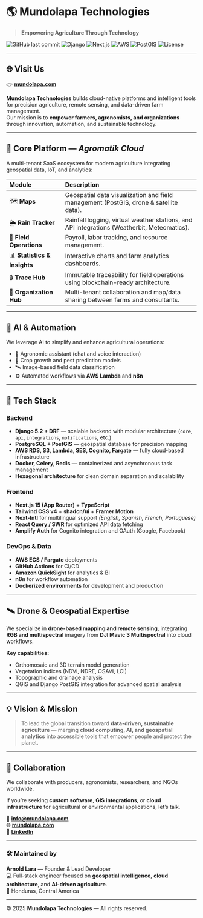 # 🌎 Mundolapa Technologies

> **Empowering Agriculture Through Technology**

![GitHub last commit](https://img.shields.io/github/last-commit/mundolapa-technologies/main-website?color=2bb673&style=flat-square)
![Django](https://img.shields.io/badge/Django-5.2.4-092e20?style=flat-square&logo=django)
![Next.js](https://img.shields.io/badge/Next.js-15-000000?style=flat-square&logo=nextdotjs)
![AWS](https://img.shields.io/badge/AWS-Fargate%20|%20Lambda%20|%20RDS-FF9900?style=flat-square&logo=amazonaws)
![PostGIS](https://img.shields.io/badge/PostgreSQL%20+%20PostGIS-336791?style=flat-square&logo=postgresql)
![License](https://img.shields.io/badge/license-MIT-blue?style=flat-square)

---

## 🌐 Visit Us  
👉 [**mundolapa.com**](https://mundolapa.com)

**Mundolapa Technologies** builds cloud-native platforms and intelligent tools for precision agriculture, remote sensing, and data-driven farm management.  
Our mission is to **empower farmers, agronomists, and organizations** through innovation, automation, and sustainable technology.

---

## 🚀 Core Platform — *Agromatik Cloud*

A multi-tenant SaaS ecosystem for modern agriculture integrating geospatial data, IoT, and analytics:

| Module | Description |
|:-------|:-------------|
| 🗺️ **Maps** | Geospatial data visualization and field management (PostGIS, drone & satellite data). |
| 🌦️ **Rain Tracker** | Rainfall logging, virtual weather stations, and API integrations (Weatherbit, Meteomatics). |
| 👷 **Field Operations** | Payroll, labor tracking, and resource management. |
| 📊 **Statistics & Insights** | Interactive charts and farm analytics dashboards. |
| 🔒 **Trace Hub** | Immutable traceability for field operations using blockchain-ready architecture. |
| 🤝 **Organization Hub** | Multi-tenant collaboration and map/data sharing between farms and consultants. |

---

## 🧠 AI & Automation

We leverage AI to simplify and enhance agricultural operations:

- 🤖 Agronomic assistant (chat and voice interaction)
- 🌱 Crop growth and pest prediction models
- 🛰️ Image-based field data classification
- ⚙️ Automated workflows via **AWS Lambda** and **n8n**

---

## 🧱 Tech Stack

### **Backend**
- **Django 5.2 + DRF** — scalable backend with modular architecture (`core`, `api`, `integrations`, `notifications`, etc.)  
- **PostgreSQL + PostGIS** — geospatial database for precision mapping  
- **AWS RDS, S3, Lambda, SES, Cognito, Fargate** — fully cloud-based infrastructure  
- **Docker, Celery, Redis** — containerized and asynchronous task management  
- **Hexagonal architecture** for clean domain separation and scalability  

### **Frontend**
- **Next.js 15 (App Router)** + **TypeScript**
- **Tailwind CSS v4** + **shadcn/ui** + **Framer Motion**
- **Next-Intl** for multilingual support *(English, Spanish, French, Portuguese)*
- **React Query / SWR** for optimized API data fetching
- **Amplify Auth** for Cognito integration and OAuth (Google, Facebook)

### **DevOps & Data**
- **AWS ECS / Fargate** deployments  
- **GitHub Actions** for CI/CD  
- **Amazon QuickSight** for analytics & BI  
- **n8n** for workflow automation  
- **Dockerized environments** for development and production  

---

## 🛰 Drone & Geospatial Expertise

We specialize in **drone-based mapping and remote sensing**, integrating **RGB and multispectral** imagery from **DJI Mavic 3 Multispectral** into cloud workflows.

**Key capabilities:**
- Orthomosaic and 3D terrain model generation  
- Vegetation indices (NDVI, NDRE, OSAVI, LCI)  
- Topographic and drainage analysis  
- QGIS and Django PostGIS integration for advanced spatial analysis  

---

## 💡 Vision & Mission

> To lead the global transition toward **data-driven, sustainable agriculture** — merging **cloud computing, AI, and geospatial analytics** into accessible tools that empower people and protect the planet.

---

## 🤝 Collaboration

We collaborate with producers, agronomists, researchers, and NGOs worldwide.

If you’re seeking **custom software**, **GIS integrations**, or **cloud infrastructure** for agricultural or environmental applications, let’s talk.

📧 **info@mundolapa.com**  
🌐 [**mundolapa.com**](https://mundolapa.com)  
🔗 [**LinkedIn**](https://linkedin.com/company/mundolapa-technologies)

---

### 🛠️ Maintained by

**Arnold Lara** — Founder & Lead Developer  
💻 Full-stack engineer focused on **geospatial intelligence**, **cloud architecture**, and **AI-driven agriculture**.  
📍 Honduras, Central America

---

© 2025 **Mundolapa Technologies** — All rights reserved.
